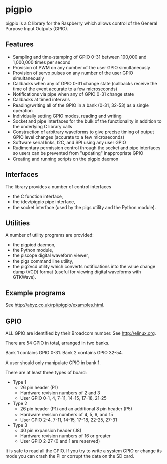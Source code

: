# pigpio

pigpio is a C library for the Raspberry which allows control of the
General Purpose Input Outputs (GPIO).

## Features

* Sampling and time-stamping of GPIO 0-31 between 100,000 and 1,000,000 times per second
* Provision of PWM on any number of the user GPIO simultaneously
* Provision of servo pulses on any number of the user GPIO simultaneously
* Callbacks when any of GPIO 0-31 change state (callbacks receive the time of the event
  accurate to a few microseconds)
* Notifications via pipe when any of GPIO 0-31 change state
* Callbacks at timed intervals
* Reading/writing all of the GPIO in a bank (0-31, 32-53) as a single operation
* Individually setting GPIO modes, reading and writing
* Socket and pipe interfaces for the bulk of the functionality in addition to the
  underlying C library calls
* Construction of arbitrary waveforms to give precise timing of output GPIO
  level changes (accurate to a few microseconds)
* Software serial links, I2C, and SPI using any user GPIO
* Rudimentary permission control through the socket and pipe interfaces so users
  can be prevented from "updating" inappropriate GPIO
* Creating and running scripts on the pigpio daemon

## Interfaces

The library provides a number of control interfaces
* the C function interface,
* the /dev/pigpio pipe interface,
* the socket interface (used by the pigs utility and the Python module).

## Utilities

A number of utility programs are provided:
* the pigpiod daemon,
* the Python module,
* the piscope digital waveform viewer,
* the pigs command line utility,
* the pig2vcd utility which converts notifications into the value change dump (VCD)
  format (useful for viewing digital waveforms with GTKWave).

## Example programs

See http://abyz.co.uk/rpi/pigpio/examples.html.

## GPIO

ALL GPIO are identified by their Broadcom number.  See http://elinux.org.

There are 54 GPIO in total, arranged in two banks.

Bank 1 contains GPIO 0-31.  Bank 2 contains GPIO 32-54.

A user should only manipulate GPIO in bank 1.

There are at least three types of board:
* Type 1
    * 26 pin header (P1)
    * Hardware revision numbers of 2 and 3
    * User GPIO 0-1, 4, 7-11, 14-15, 17-18, 21-25
* Type 2
    * 26 pin header (P1) and an additional 8 pin header (P5)
    * Hardware revision numbers of 4, 5, 6, and 15
    * User GPIO 2-4, 7-11, 14-15, 17-18, 22-25, 27-31
* Type 3
    * 40 pin expansion header (J8)
    * Hardware revision numbers of 16 or greater
    * User GPIO 2-27 (0 and 1 are reserved)

It is safe to read all the GPIO. If you try to write a system GPIO or change
its mode you can crash the Pi or corrupt the data on the SD card.
